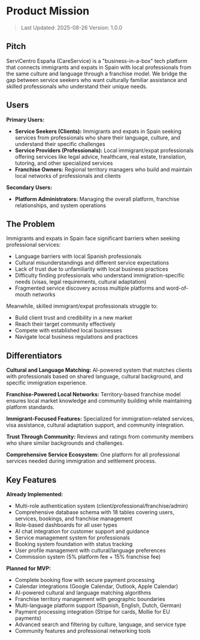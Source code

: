 # Product Mission

> Last Updated: 2025-08-26
> Version: 1.0.0

## Pitch

ServiCentro España (CareService) is a "business-in-a-box" tech platform that connects immigrants and expats in Spain with local professionals from the same culture and language through a franchise model. We bridge the gap between service seekers who want culturally familiar assistance and skilled professionals who understand their unique needs.

## Users

**Primary Users:**
- **Service Seekers (Clients):** Immigrants and expats in Spain seeking services from professionals who share their language, culture, and understand their specific challenges
- **Service Providers (Professionals):** Local immigrant/expat professionals offering services like legal advice, healthcare, real estate, translation, tutoring, and other specialized services
- **Franchise Owners:** Regional territory managers who build and maintain local networks of professionals and clients

**Secondary Users:**
- **Platform Administrators:** Managing the overall platform, franchise relationships, and system operations

## The Problem

Immigrants and expats in Spain face significant barriers when seeking professional services:
- Language barriers with local Spanish professionals
- Cultural misunderstandings and different service expectations
- Lack of trust due to unfamiliarity with local business practices
- Difficulty finding professionals who understand immigration-specific needs (visas, legal requirements, cultural adaptation)
- Fragmented service discovery across multiple platforms and word-of-mouth networks

Meanwhile, skilled immigrant/expat professionals struggle to:
- Build client trust and credibility in a new market
- Reach their target community effectively
- Compete with established local businesses
- Navigate local business regulations and practices

## Differentiators

**Cultural and Language Matching:** AI-powered system that matches clients with professionals based on shared language, cultural background, and specific immigration experience.

**Franchise-Powered Local Networks:** Territory-based franchise model ensures local market knowledge and community building while maintaining platform standards.

**Immigrant-Focused Features:** Specialized for immigration-related services, visa assistance, cultural adaptation support, and community integration.

**Trust Through Community:** Reviews and ratings from community members who share similar backgrounds and challenges.

**Comprehensive Service Ecosystem:** One platform for all professional services needed during immigration and settlement process.

## Key Features

**Already Implemented:**
- Multi-role authentication system (client/professional/franchise/admin)
- Comprehensive database schema with 18 tables covering users, services, bookings, and franchise management
- Role-based dashboards for all user types
- AI chat integration for customer support and guidance
- Service management system for professionals
- Booking system foundation with status tracking
- User profile management with cultural/language preferences
- Commission system (5% platform fee + 15% franchise fee)

**Planned for MVP:**
- Complete booking flow with secure payment processing
- Calendar integrations (Google Calendar, Outlook, Apple Calendar)
- AI-powered cultural and language matching algorithms
- Franchise territory management with geographic boundaries
- Multi-language platform support (Spanish, English, Dutch, German)
- Payment processing integration (Stripe for cards, Mollie for EU payments)
- Advanced search and filtering by culture, language, and service type
- Community features and professional networking tools